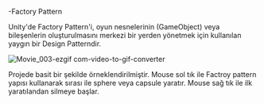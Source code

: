 -Factory Pattern

Unity'de Factory Pattern'i, oyun nesnelerinin (GameObject) veya bileşenlerin oluşturulmasını merkezi bir yerden yönetmek için kullanılan yaygın bir Design Patterndir. 

![Movie_003-ezgif com-video-to-gif-converter](https://github.com/user-attachments/assets/04e4397a-c118-4fa0-8796-5405d63aabba)

Projede basit bir şekilde örneklendirilmiştir. Mouse sol tık ile Factroy pattern yapısı kullanarak sırası ile sphere veya capsule yaratır.
Mouse sağ tık ile ilk yaratılandan silmeye başlar.
